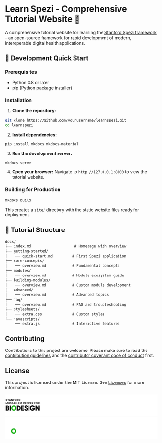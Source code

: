 # Learn Spezi - Comprehensive Tutorial Website 🏥

A comprehensive tutorial website for learning the [Stanford Spezi framework](https://spezi.stanford.edu) - an open-source framework for rapid development of modern, interoperable digital health applications.

## 🚀 Development Quick Start

### Prerequisites
- Python 3.8 or later
- pip (Python package installer)

### Installation

1. **Clone the repository:**
```bash
git clone https://github.com/yourusername/learnspezi.git
cd learnspezi
```

2. **Install dependencies:**
```bash
pip install mkdocs mkdocs-material
```

3. **Run the development server:**
```bash
mkdocs serve
```

4. **Open your browser:**
Navigate to `http://127.0.0.1:8000` to view the tutorial website.

### Building for Production

```bash
mkdocs build
```

This creates a `site/` directory with the static website files ready for deployment.

## 📖 Tutorial Structure

```
docs/
├── index.md                    # Homepage with overview
├── getting-started/
│   └── quick-start.md         # First Spezi application
├── core-concepts/
│   └── overview.md            # Fundamental concepts
├── modules/
│   └── overview.md            # Module ecosystem guide
├── building-modules/
│   └── overview.md            # Custom module development
├── advanced/
│   └── overview.md            # Advanced topics
├── faq/
│   └── overview.md            # FAQ and troubleshooting
├── stylesheets/
│   └── extra.css              # Custom styles
└── javascripts/
    └── extra.js               # Interactive features
```

## Contributing

Contributions to this project are welcome. Please make sure to read the [contribution guidelines](https://github.com/StanfordSpezi/.github/blob/main/CONTRIBUTING.md) and the [contributor covenant code of conduct](https://github.com/StanfordSpezi/.github/blob/main/CODE_OF_CONDUCT.md) first.


## License

This project is licensed under the MIT License. See [Licenses](https://github.com/StanfordSpezi/learnspezi/tree/main/LICENSES) for more information.

![Spezi Footer](https://raw.githubusercontent.com/StanfordSpezi/.github/main/assets/FooterLight.png#gh-light-mode-only)
![Spezi Footer](https://raw.githubusercontent.com/StanfordSpezi/.github/main/assets/FooterDark.png#gh-dark-mode-only)